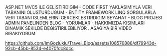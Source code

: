 ASP.NET MVC5 ILE GELISTIRDIGIM  - CODE FIRST YAKLASIMIYLA VERI TABANINI OLUSTURDUGUM - ENTITY FRAMEWORK LINQ SORGULARLA VERI TABANI ISLEMLERINI GERCEKLESTIRDIGIM 
SEYAHAT - BLOG  PROJESI   ADMIN PANELINDEN  BLOG - YORUMLAR - HAKKIMIZDA KISIMLARI DINAMIK SEKILDE DEGISTIRILEBILIYOR .
ASAGIYA BIR VIDEO BIRAKIYORUM 


https://github.com/ImGozluklu/Travel_Blog/assets/108576886/df79943d-92cb-45bb-8534-e4070fdc8dcc

